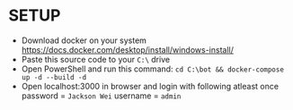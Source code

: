 # SETUP

- Download docker on your system https://docs.docker.com/desktop/install/windows-install/
- Paste this source code to your `C:\` drive
- Open PowerShell and run this command:
  `cd C:\bot && docker-compose up -d --build -d`
- Open localhost:3000 in browser and login with following atleast once
  password = `Jackson Wei`
  username = `admin`
